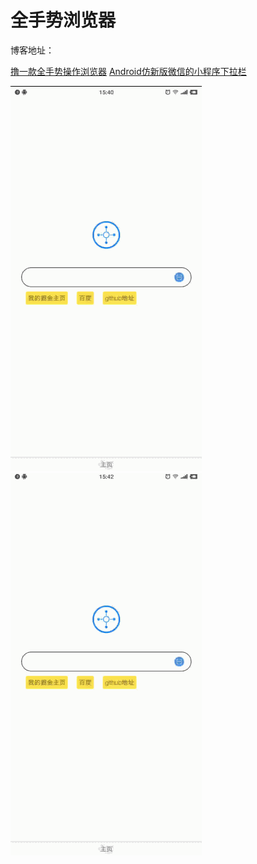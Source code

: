 # 全手势浏览器
博客地址：

[撸一款全手势操作浏览器](https://juejin.im/post/5a43177f5188252a3d384579)
[Android仿新版微信的小程序下拉栏](https://juejin.im/post/5a4c90c15188257c4d1b8d0c)

![](gif/readme.gif)
![](gif/readme2.gif)


